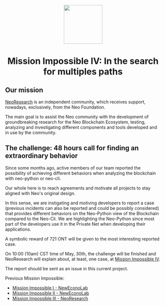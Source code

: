 <p align="center">
    <img
      src="http://res.cloudinary.com/dnh3we6el/image/upload/v1519941321/NeoResearch-Logo.png"
      width="125px;">
</p>

<h1 align="center">Mission Impossible IV: In the search for multiples paths</h1>

## Our mission

[NeoResearch](http://neoresearch.io) is an independent community, which receives support, nowadays, exclusively, from the Neo Foundation.

The main goal is to assist the Neo community with the development of groundbreaking research for the Neo Blockchain Ecosystem, testing, analyzing and investigating different components and tools developed and in use by the community.

## The challenge:  48 hours call for finding an extraordinary behavior

Since some months ago, active members of our team reported the possibility of achieving different behaviors when analyzing the blockchain with neo-python or neo-cli.

Our whole here is to reach agreements and motivate all projects to stay aligned with Neo's original design.

In this sense, we are instigating and motiving developers to report a case (previous incidents can also be reported and could be possibly considered) that provides different behaviors on the Neo-Python view of the Blockchain compared to the Neo-Cli.
We are highlighting the Neo-Python since most part of the developers use it in the Private Net when developing their applications.

A symbolic reward of 721 ONT will be given to the most interesting reported case.

On 10:00 (10am) CST time of May, 30th, the challenge will be finished and NeoResearch will explain about, at least, one case, at [Mission Impossible IV](https://medium.com/link-to-be-announced).

The report should be sent as an issue in this current project.

Previous Mission Impossible:

* [Mission Impossible I - NewEconoLab](https://medium.com/neweconolab/neo-smart-contract-development-1-mission-impossible-3d25d3ca3bd4)
* [Mission Impossible II - NewEconoLab](https://medium.com/neweconolab/neo-smart-contract-development-ii-an-additional-exploration-of-mission-impossible-119b49666b1d)
* [Mission Impossible III - NeoResearch](https://medium.com/@igormcoelho/mission-impossible-iii-distributed-payments-on-neo-platform-58398b0d77d3)
